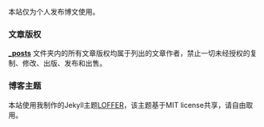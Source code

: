 本站仅为个人发布博文使用。

### 文章版权

**[_posts](https://github.com/FromEndWorld/fromendworld.github.io/tree/master/_posts)** 文件夹内的所有文章版权均属于列出的文章作者，禁止一切未经授权的复制、修改、出版、发布和出售。

### 博客主题

本站使用我制作的Jekyll主题[LOFFER](https://fromendworld.github.io/LOFFER/)，该主题基于MIT license共享，请自由取用。
